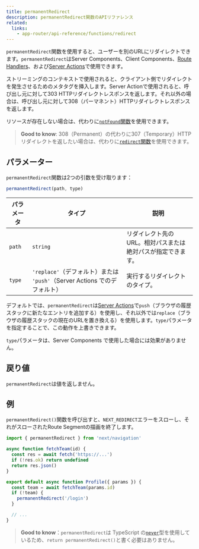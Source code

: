 ```yaml
---
title: permanentRedirect
description: permanentRedirect関数のAPIリファレンス
related:
  links:
    - app-router/api-reference/functions/redirect
---
```


`permanentRedirect`関数を使用すると、ユーザーを別のURLにリダイレクトできます。`permanentRedirect`はServer Components、Client Components、[Route Handlers](/docs/app-router/building-your-application/routing/route-handlers)、および[Server Actions](https://nextjs.org/docs/app/building-your-application/data-fetching/server-actions-and-mutations)で使用できます。

ストリーミングのコンテキストで使用されると、クライアント側でリダイレクトを発生させるためのメタタグを挿入します。Server Actionで使用されると、呼び出し元に対して303 HTTPリダイレクトレスポンスを返します。それ以外の場合は、呼び出し元に対して308（パーマネント）HTTPリダイレクトレスポンスを返します。

リソースが存在しない場合は、代わりに[`notFound`関数](/docs/app-router/api-reference/functions/not-found)を使用できます。

> **Good to know**: 308（Permanent）の代わりに307（Temporary）HTTPリダイレクトを返したい場合は、代わりに[`redirect`関数](/docs/app-router/api-reference/functions/redirect)を使用できます。

## パラメーター

`permanentRedirect`関数は2つの引数を受け取ります：

```js
permanentRedirect(path, type)
```

| パラメータ | タイプ                                                                    | 説明                                                        |
| ---------- | ------------------------------------------------------------------------- | ----------------------------------------------------------- |
| `path`     | `string`                                                                  | リダイレクト先のURL。相対パスまたは絶対パスが指定できます。 |
| `type`     | `'replace'`（デフォルト）または `'push'`（Server Actions でのデフォルト） | 実行するリダイレクトのタイプ。                              |

<!-- textlint-disable -->

<!-- TODO: fix link to Server Actions -->

デフォルトでは、`permanentRedirect`は[Server Actions](https://nextjs.org/docs/app/building-your-application/data-fetching/server-actions-and-mutations)で`push`（ブラウザの履歴スタックに新たなエントリを追加する）を使用し、それ以外では`replace`（ブラウザの履歴スタックの現在のURLを置き換える）を使用します。`type`パラメータを指定することで、この動作を上書きできます。

<!-- textlint-enable -->

`type`パラメータは、Server Components で使用した場合には効果がありません。

## 戻り値

`permanentRedirect`は値を返しません。

## 例

`permanentRedirect()`関数を呼び出すと、`NEXT_REDIRECT`エラーをスローし、それがスローされたRoute Segmentの描画を終了します。

```jsx title="app/team/[id]/page.js"
import { permanentRedirect } from 'next/navigation'

async function fetchTeam(id) {
  const res = await fetch('https://...')
  if (!res.ok) return undefined
  return res.json()
}

export default async function Profile({ params }) {
  const team = await fetchTeam(params.id)
  if (!team) {
    permanentRedirect('/login')
  }

  // ...
}
```

> **Good to know**：`permanentRedirect`は TypeScript の[`never`](https://www.typescriptlang.org/docs/handbook/2/functions.html#never)型を使用しているため、`return permanentRedirect()`と書く必要はありません。
